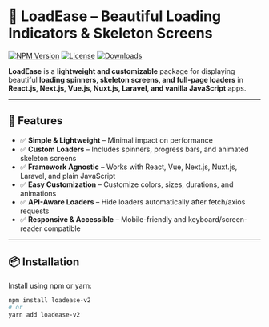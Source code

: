 # 🚀 LoadEase – Beautiful Loading Indicators & Skeleton Screens

[![NPM Version](https://img.shields.io/npm/v/loadease-v2)](https://www.npmjs.com/package/loadease-v2)
[![License](https://img.shields.io/npm/l/loadease-v2)](https://github.com/yourusername/loadease/blob/main/LICENSE)
[![Downloads](https://img.shields.io/npm/dt/loadease-v2)](https://www.npmjs.com/package/loadease-v2)

**LoadEase** is a **lightweight and customizable** package for displaying beautiful **loading spinners, skeleton screens, and full-page loaders** in **React.js, Next.js, Vue.js, Nuxt.js, Laravel, and vanilla JavaScript** apps.

---

## 🎯 Features

- ✅ **Simple & Lightweight** – Minimal impact on performance  
- ✅ **Custom Loaders** – Includes spinners, progress bars, and animated skeleton screens  
- ✅ **Framework Agnostic** – Works with React, Vue, Next.js, Nuxt.js, Laravel, and plain JavaScript  
- ✅ **Easy Customization** – Customize colors, sizes, durations, and animations  
- ✅ **API-Aware Loaders** – Hide loaders automatically after fetch/axios requests  
- ✅ **Responsive & Accessible** – Mobile-friendly and keyboard/screen-reader compatible  

---

## 📦 Installation

Install using npm or yarn:

```bash
npm install loadease-v2
# or
yarn add loadease-v2
